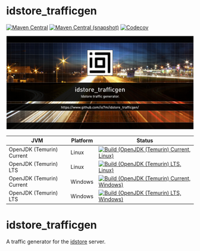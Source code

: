 idstore_trafficgen
===

[![Maven Central](https://img.shields.io/maven-central/v/com.io7m.idstore_trafficgen/com.io7m.idstore_trafficgen.svg?style=flat-square)](http://search.maven.org/#search%7Cga%7C1%7Cg%3A%22com.io7m.idstore_trafficgen%22)
[![Maven Central (snapshot)](https://img.shields.io/nexus/s/com.io7m.idstore_trafficgen/com.io7m.idstore_trafficgen?server=https%3A%2F%2Fs01.oss.sonatype.org&style=flat-square)](https://s01.oss.sonatype.org/content/repositories/snapshots/com/io7m/idstore_trafficgen/)
[![Codecov](https://img.shields.io/codecov/c/github/io7m-com/idstore_trafficgen.svg?style=flat-square)](https://codecov.io/gh/io7m-com/idstore_trafficgen)

![com.io7m.idstore_trafficgen](./src/site/resources/idstore_trafficgen.jpg?raw=true)

| JVM | Platform | Status |
|-----|----------|--------|
| OpenJDK (Temurin) Current | Linux | [![Build (OpenJDK (Temurin) Current, Linux)](https://img.shields.io/github/actions/workflow/status/io7m-com/idstore_trafficgen/main.linux.temurin.current.yml)](https://www.github.com/io7m-com/idstore_trafficgen/actions?query=workflow%3Amain.linux.temurin.current)|
| OpenJDK (Temurin) LTS | Linux | [![Build (OpenJDK (Temurin) LTS, Linux)](https://img.shields.io/github/actions/workflow/status/io7m-com/idstore_trafficgen/main.linux.temurin.lts.yml)](https://www.github.com/io7m-com/idstore_trafficgen/actions?query=workflow%3Amain.linux.temurin.lts)|
| OpenJDK (Temurin) Current | Windows | [![Build (OpenJDK (Temurin) Current, Windows)](https://img.shields.io/github/actions/workflow/status/io7m-com/idstore_trafficgen/main.windows.temurin.current.yml)](https://www.github.com/io7m-com/idstore_trafficgen/actions?query=workflow%3Amain.windows.temurin.current)|
| OpenJDK (Temurin) LTS | Windows | [![Build (OpenJDK (Temurin) LTS, Windows)](https://img.shields.io/github/actions/workflow/status/io7m-com/idstore_trafficgen/main.windows.temurin.lts.yml)](https://www.github.com/io7m-com/idstore_trafficgen/actions?query=workflow%3Amain.windows.temurin.lts)|

# idstore_trafficgen

A traffic generator for the [idstore](https://www.io7m.com/software/idstore)
server.


